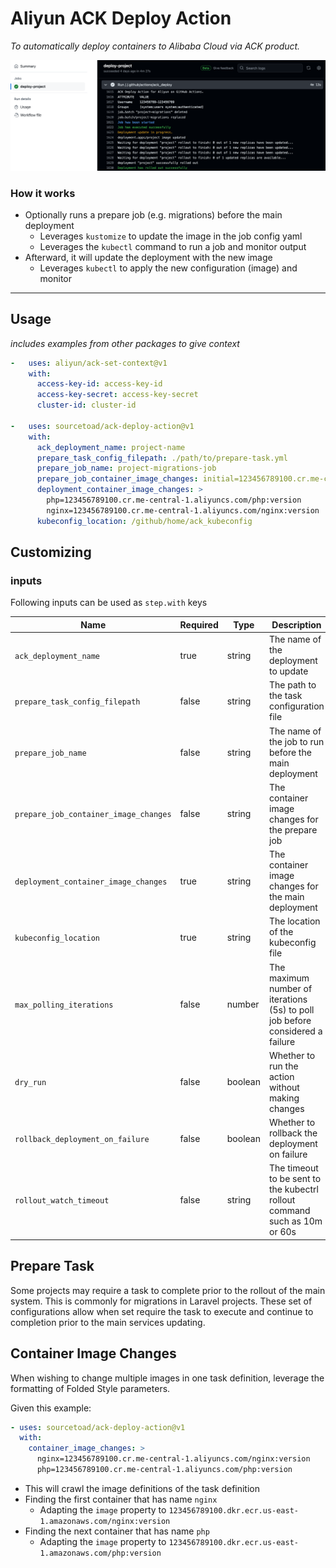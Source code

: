 # Aliyun ACK Deploy Action
_To automatically deploy containers to Alibaba Cloud via ACK product._

![](.github/ack-deploy-action.png)

### How it works

* Optionally runs a prepare job (e.g. migrations) before the main deployment
  * Leverages `kustomize` to update the image in the job config yaml
  * Leverages the `kubectl` command to run a job and monitor output
* Afterward, it will update the deployment with the new image
  * Leverages `kubectl` to apply the new configuration (image) and monitor

---

## Usage
_includes examples from other packages to give context_

```yaml
-   uses: aliyun/ack-set-context@v1
    with:
      access-key-id: access-key-id
      access-key-secret: access-key-secret
      cluster-id: cluster-id

-   uses: sourcetoad/ack-deploy-action@v1
    with:
      ack_deployment_name: project-name
      prepare_task_config_filepath: ./path/to/prepare-task.yml
      prepare_job_name: project-migrations-job
      prepare_job_container_image_changes: initial=123456789100.cr.me-central-1.aliyuncs.com/nginx:version
      deployment_container_image_changes: >
        php=123456789100.cr.me-central-1.aliyuncs.com/php:version
        nginx=123456789100.cr.me-central-1.aliyuncs.com/nginx:version
      kubeconfig_location: /github/home/ack_kubeconfig
```

## Customizing

### inputs

Following inputs can be used as `step.with` keys

| Name                                  | Required | Type    | Description                                                                   |
|---------------------------------------|----------|---------|-------------------------------------------------------------------------------|
| `ack_deployment_name`                 | true     | string  | The name of the deployment to update                                          |
| `prepare_task_config_filepath`        | false    | string  | The path to the task configuration file                                       |
| `prepare_job_name`                    | false    | string  | The name of the job to run before the main deployment                         |
| `prepare_job_container_image_changes` | false    | string  | The container image changes for the prepare job                               |
| `deployment_container_image_changes`  | true     | string  | The container image changes for the main deployment                           |
| `kubeconfig_location`                 | true     | string  | The location of the kubeconfig file                                           |
| `max_polling_iterations`              | false    | number  | The maximum number of iterations (5s) to poll job before considered a failure |
| `dry_run`                             | false    | boolean | Whether to run the action without making changes                              |
| `rollback_deployment_on_failure`      | false    | boolean | Whether to rollback the deployment on failure                                 |
| `rollout_watch_timeout`               | false    | string  | The timeout to be sent to the kubectrl rollout command such as 10m or 60s     |

## Prepare Task
Some projects may require a task to complete prior to the rollout of the main system. This is commonly for migrations in Laravel projects.
These set of configurations allow when set require the task to execute and continue to completion prior to the main services updating.

## Container Image Changes

When wishing to change multiple images in one task definition, leverage the formatting of Folded Style parameters.

Given this example:
```yaml
- uses: sourcetoad/ack-deploy-action@v1
  with:
    container_image_changes: >
      nginx=123456789100.cr.me-central-1.aliyuncs.com/nginx:version
      php=123456789100.cr.me-central-1.aliyuncs.com/php:version
```
* This will crawl the image definitions of the task definition
* Finding the first container that has name `nginx`
  * Adapting the `image` property to `123456789100.dkr.ecr.us-east-1.amazonaws.com/nginx:version`
* Finding the next container that has name `php`
  * Adapting the `image` property to `123456789100.dkr.ecr.us-east-1.amazonaws.com/php:version`
